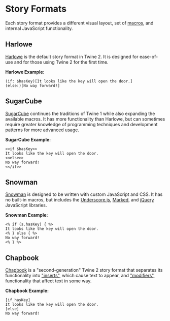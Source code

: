 # Story Formats

Each story format provides a different visual layout, set of [macros](../terms/terms_macros.md), and internal JavaScript functionality.

## Harlowe

[Harlowe](https://twine2.neocities.org/) is the default story format in Twine 2. It is designed for ease-of-use and for those using Twine 2 for the first time.

**Harlowe Example:**

```twee
(if: $hasKey)[It looks like the key will open the door.]
(else:)[No way forward!]
```

## SugarCube

[SugarCube](http://www.motoslave.net/sugarcube/2/) continues the traditions of Twine 1 while also expanding the available macros. It has more functionality than Harlowe, but can sometimes require greater knowledge of programming techniques and development patterns for more advanced usage.

**SugarCube Example:**

```twee
<<if $hasKey>>
It looks like the key will open the door.
<<else>>
No way forward!
<</if>>
```

## Snowman

[Snowman](https://videlais.github.io/snowman/) is designed to be written with custom JavaScript and CSS. It has no built-in macros, but includes the [Underscore.js](http://underscorejs.org/), [Marked](https://marked.js.org/#/README.md), and [jQuery](https://jquery.com/) JavaScript libraries.

**Snowman Example:**

```twee
<% if (s.hasKey) { %>
It looks like the key will open the door.
<% } else { %>
No way forward!
<% } %>
```

## Chapbook

[Chapbook](https://klembot.github.io/chapbook/guide/) is a "second-generation" Twine 2 story format that separates its functionality into ["inserts"](https://klembot.github.io/chapbook/guide/references/inserts.html), which cause text to appear, and ["modifiers"](https://klembot.github.io/chapbook/guide/references/modifiers.html), functionality that affect text in some way.

**Chapbook Example:**

```twee
[if hasKey]
It looks like the key will open the door.
[else]
No way forward!
```
